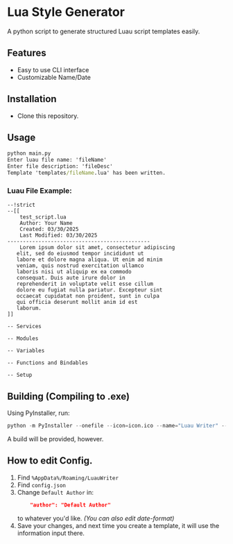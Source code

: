 # Lua Style Generator

A python script to generate structured Luau script templates easily.

## Features

- Easy to use CLI interface
- Customizable Name/Date
## Installation
- Clone this repository.

## Usage
```bat
python main.py
Enter luau file name: 'fileName'
Enter file description: 'fileDesc'
Template 'templates/fileName.lua' has been written.
```
### Luau File Example:
```luau
--!strict
--[[
    test_script.lua
    Author: Your Name
    Created: 03/30/2025
    Last Modified: 03/30/2025
----------------------------------------------
    Lorem ipsum dolor sit amet, consectetur adipiscing
   elit, sed do eiusmod tempor incididunt ut
   labore et dolore magna aliqua. Ut enim ad minim
   veniam, quis nostrud exercitation ullamco
   laboris nisi ut aliquip ex ea commodo
   consequat. Duis aute irure dolor in
   reprehenderit in voluptate velit esse cillum
   dolore eu fugiat nulla pariatur. Excepteur sint
   occaecat cupidatat non proident, sunt in culpa
   qui officia deserunt mollit anim id est
   laborum.
]]

-- Services

-- Modules

-- Variables

-- Functions and Bindables

-- Setup

```

## Building (Compiling to .exe)
Using PyInstaller, run:
```python
python -m PyInstaller --onefile --icon=icon.ico --name="Luau Writer" --add-data "src/config.json;." --add-data "requirements.txt;." main.py
```
A build will be provided, however.

## How to edit Config.
1. Find `%AppData%/Roaming/LuauWriter`
2. Find `config.json`
3. Change `Default Author` in: 
    ```json 
        "author": "Default Author"
    ```
    to whatever you'd like. *(You can also edit date-format)*
4. Save your changes, and next time you create a template, it will use the information input there.